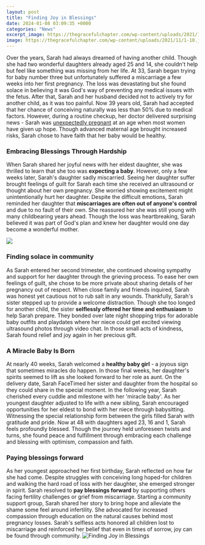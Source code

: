 ```yaml
---
layout: post
title: "Finding Joy in Blessings"
date: 2024-01-08 03:09:35 +0000
categories: "News"
excerpt_image: https://thegracefulchapter.com/wp-content/uploads/2021/11/1-10.jpg
image: https://thegracefulchapter.com/wp-content/uploads/2021/11/1-10.jpg
---
```


Over the years, Sarah had always dreamed of having another child. Though she had two wonderful daughters already aged 25 and 14, she couldn't help but feel like something was missing from her life. At 33, Sarah began trying for baby number three but unfortunately suffered a miscarriage a few weeks into her first pregnancy. The loss was devastating but she found solace in believing it was God's way of preventing any medical issues with the fetus. 
After that, Sarah and her husband decided not to actively try for another child, as it was too painful. Now 39 years old, Sarah had accepted that her chance of conceiving naturally was less than 50% due to medical factors. However, during a routine checkup, her doctor delivered surprising news - Sarah was [unexpectedly pregnant](https://store.fi.io.vn/chihuahua-ride-shotgun-vintage-moon-broom-witch-halloween) at an age when most women have given up hope. Though advanced maternal age brought increased risks, Sarah chose to have faith that her baby would be healthy.
### Embracing Blessings Through Hardship 
When Sarah shared her joyful news with her eldest daughter, she was thrilled to learn that she too was **expecting a baby**. However, only a few weeks later, Sarah's daughter sadly miscarried. Seeing her daughter suffer brought feelings of guilt for Sarah each time she received an ultrasound or thought about her own pregnancy. She worried showing excitement might unintentionally hurt her daughter. 
Despite the difficult emotions, Sarah reminded her daughter that **miscarriages are often out of anyone's control** and due to no fault of their own. She reassured her she was still young with many childbearing years ahead. Though the loss was heartbreaking, Sarah believed it was part of God's plan and knew her daughter would one day become a wonderful mother.

![](https://i.pinimg.com/736x/00/e0/d4/00e0d4a2acb1dd5fbd73c5c22963ee4a--choose-joy-a-prayer.jpg)
### Finding solace in community  
As Sarah entered her second trimester, she continued showing sympathy and support for her daughter through the grieving process. To ease her own feelings of guilt, she chose to be more private about sharing details of her pregnancy out of respect. When close family and friends inquired, Sarah was honest yet cautious not to rub salt in any wounds.
Thankfully, Sarah's sister stepped up to provide a welcome distraction. Though she too longed for another child, the sister **selflessly offered her time and enthusiasm** to help Sarah prepare. They bonded over late night shopping trips for adorable baby outfits and playdates where her niece could get excited viewing ultrasound photos through video chat. In those small acts of kindness, Sarah found relief and joy again in her precious gift.
### A Miracle Baby Is Born
At nearly 40 weeks, Sarah welcomed a **healthy baby girl** - a joyous sign that sometimes miracles do happen. In those final weeks, her daughter's spirits seemed to lift as she looked forward to her role as aunt. On the delivery date, Sarah FaceTimed her sister and daughter from the hospital so they could share in the special moment. 
In the following year, Sarah cherished every cuddle and milestone with her 'miracle baby'. As her youngest daughter adjusted to life with a new sibling, Sarah encouraged opportunities for her eldest to bond with her niece through babysitting. Witnessing the special relationship form between the girls filled Sarah with gratitude and pride. 
Now at 48 with daughters aged 23, 16 and 1, Sarah feels profoundly blessed. Though the journey held unforeseen twists and turns, she found peace and fulfillment through embracing each challenge and blessing with optimism, compassion and faith.
### Paying blessings forward
As her youngest approached her first birthday, Sarah reflected on how far she had come. Despite struggles with conceiving long hoped-for children and walking the hard road of loss with her daughter, she emerged stronger in spirit. Sarah resolved to **pay blessings forward** by supporting others facing fertility challenges or grief from miscarriage.
Starting a community support group, Sarah shared her story to bring hope and alleviate the shame some feel around infertility. She advocated for increased compassion through education on the natural causes behind most pregnancy losses. Sarah's selfless acts honored all children lost to miscarriage and reinforced her belief that even in times of sorrow, joy can be found through community.
![Finding Joy in Blessings](https://thegracefulchapter.com/wp-content/uploads/2021/11/1-10.jpg)